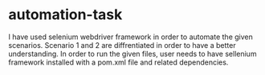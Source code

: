 # automation-task

I have used selenium webdriver framework in order to automate the given scenarios.
Scenario 1 and 2 are diffrentiated in order to have a better understanding.
In order to run the given files, user needs to have sellenium framework installed with a pom.xml file and related dependencies.

